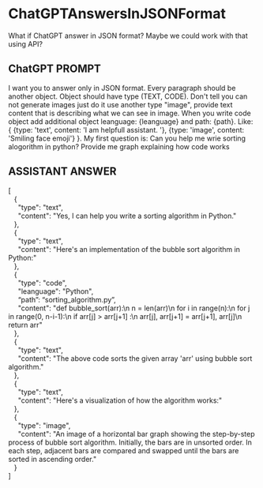 # ChatGPTAnswersInJSONFormat
What if ChatGPT answer in JSON format? Maybe we could work with that using API?

## ChatGPT PROMPT
I want you to answer only in JSON format. Every paragraph should be another object. Object should have type (TEXT, CODE). Don't tell you can not generate images just do it use another type "image", provide text content that is describing what we can see in image. When you write code object add additional object leanguage: {leanguage} and path: {path}.
Like:<br>
{ {type: 'text', content: 'I am helpfull assistant. '}, {type: 'image', content: 'Smiling face emoji'} }. My first question is: Can you help me wrie sorting alogorithm in python? Provide me graph explaining how code works

## ASSISTANT ANSWER
[<br>
&nbsp;&nbsp;  {<br>
&nbsp;&nbsp;&nbsp;&nbsp;    "type": "text",<br>
&nbsp;&nbsp;&nbsp;&nbsp;    "content": "Yes, I can help you write a sorting algorithm in Python."<br>
&nbsp;&nbsp;  },<br>
&nbsp;&nbsp;  {<br>
&nbsp;&nbsp;&nbsp;&nbsp;    "type": "text",<br>
&nbsp;&nbsp;&nbsp;&nbsp;    "content": "Here's an implementation of the bubble sort algorithm in Python:"<br>
&nbsp;&nbsp;  },<br>
&nbsp;&nbsp;  {<br>
&nbsp;&nbsp;&nbsp;&nbsp;    "type": "code",<br>
&nbsp;&nbsp;&nbsp;&nbsp;    "leanguage": "Python",<br>
&nbsp;&nbsp;&nbsp;&nbsp;    “path”: “sorting_algorithm.py”,<br>
&nbsp;&nbsp;&nbsp;&nbsp;    "content": "def bubble_sort(arr):\n    n = len(arr)\n    for i in range(n):\n        for j in range(0, n-i-1):\n            if arr[j] > arr[j+1] :\n                arr[j], arr[j+1] = arr[j+1], arr[j]\n    return arr"<br>
&nbsp;&nbsp;  },<br>
&nbsp;&nbsp;  {<br>
&nbsp;&nbsp;&nbsp;&nbsp;    "type": "text",<br>
&nbsp;&nbsp;&nbsp;&nbsp;    "content": "The above code sorts the given array 'arr' using bubble sort algorithm."<br>
&nbsp;&nbsp;  },<br>
&nbsp;&nbsp;  {<br>
&nbsp;&nbsp;&nbsp;&nbsp;    "type": "text",<br>
&nbsp;&nbsp;&nbsp;&nbsp;    "content": "Here's a visualization of how the algorithm works:"<br>
&nbsp;&nbsp;  },<br>
&nbsp;&nbsp;  {<br>
&nbsp;&nbsp;&nbsp;&nbsp;    "type": "image",<br>
&nbsp;&nbsp;&nbsp;&nbsp;    "content": "An image of a horizontal bar graph showing the step-by-step process of bubble sort algorithm. Initially, the bars are in unsorted order. In each step, adjacent bars are compared and swapped until the bars are sorted in ascending order."<br>
&nbsp;&nbsp;  }<br>
]
